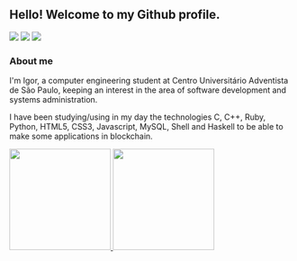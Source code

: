 ## Hello! Welcome to my Github profile.

<div>
<a href = "mailto:igormarinhof26@gmail.com"><img src="https://img.shields.io/badge/Gmail-D14836?style=for-the-badge&logo=gmail&logoColor=white" target="_blank"></a>
<a href="https://www.linkedin.com/in/igor-marinho-1a8731215/" target="_blank"><img src="https://img.shields.io/badge/-LinkedIn-%230077B5?style=for-the-badge&logo=linkedin&logoColor=white" target="_blank"></a>   
<a href="https://github.com/Igor-Marinho-Ferreira" target="_blank"><img src="https://img.shields.io/badge/GitHub-100000?style=for-the-badge&logo=github&logoColor=white" target="_blank"></a>
</div>
 
### About me
I'm Igor, a computer engineering student at Centro Universitário Adventista de São Paulo, keeping an interest in the area of software development and systems administration.

I have been studying/using in my day the technologies C, C++, Ruby, Python, HTML5, CSS3, Javascript, MySQL, Shell and Haskell to be able to make some applications in blockchain.


<div>
<a href="https://github.com/Igor-Marinho-Ferreira">
<img height="180em" src="https://github-readme-stats.vercel.app/api/top-langs/?username=Igor-Marinho-Ferreira&layout=compact&langs_count=7&theme=dracula"/>
<img height="180em" src="https://github-readme-stats.vercel.app/api?username=Igor-Marinho-Ferreira&show_icons=true&theme=dracula&include_all_commits=true&count_private=true"/>
</div>
